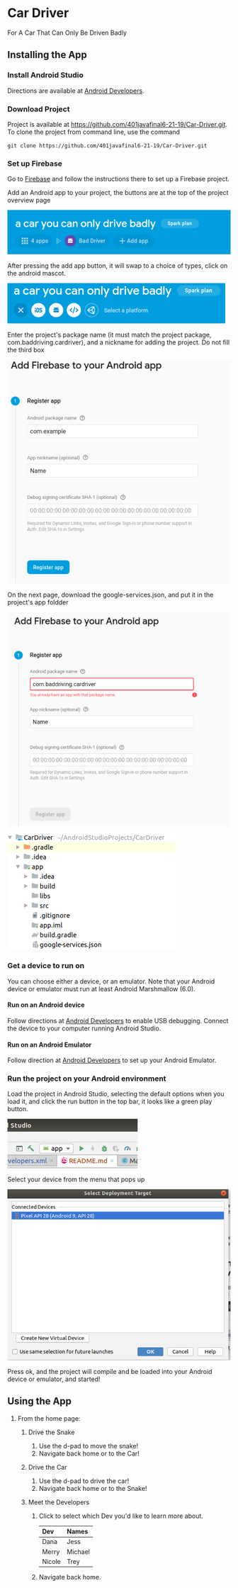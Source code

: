 # Car Driver
 For A Car That Can Only Be Driven Badly

## Installing the App

### Install Android Studio
Directions are available at [Android Developers](https://developer.android.com/studio/install).

### Download Project
Project is available at https://github.com/401javafinal6-21-19/Car-Driver.git. To clone the project from command line, use the command

    git clone https://github.com/401javafinal6-21-19/Car-Driver.git
    
### Set up Firebase
Go to [Firebase](https://firebase.google.com/) and follow the instructions there to set up a Firebase project.

Add an Android app to your project, the buttons are at the top of the project overview page

![add app button](assets/add_app.png)

After pressing the add app button, it will swap to a choice of types, click on the android mascot.

![add app button specific types](assets/add_app_types.png)

Enter the project's package name (it must match the project package, com.baddriving.cardriver), and a nickname for adding the project. Do not fill the third box

![options for adding app](assets/add_app_options.png)

On the next page, download the google-services.json, and put it in the project's app foldder

![google services json download](assets/google_services_json.png)

![google services json target location](assets/google_services_json_location.png)

### Get a device to run on
You can choose either a device, or an emulator. Note that your Android device or emulator must run at least Android Marshmallow (6.0).
#### Run on an Android device 
Follow directions at [Android Developers](https://developer.android.com/studio/debug/dev-options) to enable USB debugging. Connect the device to your computer running Android Studio.
#### Run on an Android Emulator
Follow direction at [Android Developers](https://developer.android.com/studio/run/emulator) to set up your Android Emulator.
### Run the project on your Android environment
Load the project in Android Studio, selecting the default options when you load it, and click the run button in the top bar, it looks like a green play button.

![run button](assets/run_button.png)

Select your device from the menu that pops up

![select device](assets/device_select.png)

Press ok, and the project will compile and be loaded into your Android device or emulator, and started!

## Using the App

1. From the home page:

    1. Drive the Snake
    
        1. Use the d-pad to move the snake!
        2. Navigate back home or to the Car!
        
    2. Drive the Car
    
        1. Use the d-pad to drive the car!
        2. Navigate back home or to the Snake!
        
    3. Meet the Developers
    
        1. Click to select which Dev you'd like to learn more about.
        
            | Dev | Names|
            |------|------|
            | Dana | Jess|
            |Merry | Michael|
            | Nicole | Trey|
             
        2. Navigate back home. 
    